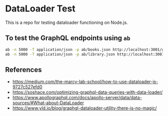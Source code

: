 # DataLoader Test

This is a repo for testing dataloader functioning on Node.js.

## To test the GraphQL endpoints using `ab`
```bash
ab -n 5000 -T application/json -p ab/books.json http://localhost:3001/graphql/ & \
ab -n 5000 -T application/json -p ab/library.json http://localhost:3001/graphql/
```


## References
* https://medium.com/the-marcy-lab-school/how-to-use-dataloader-js-9727c527efd0
* https://soshace.com/optimizing-graphql-data-queries-with-data-loader/
* https://www.apollographql.com/docs/apollo-server/data/data-sources/#What-about-DataLoader
* https://www.yld.io/blog/graphgl-dataloader-utility-there-is-no-magic/

